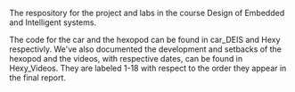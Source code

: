 The respository for the project and labs in the course Design of Embedded and Intelligent systems. 

The code for the car and the hexopod can be found in car_DEIS and Hexy respectivly. We've also documented the development and setbacks of the hexopod and the videos, with respective dates, can be found in Hexy_Videos. 
They are labeled 1-18 with respect to the order they appear in the final report. 
